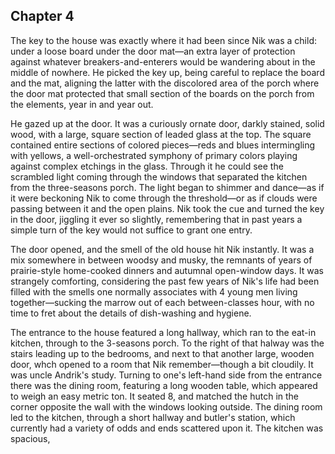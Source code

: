 ## Chapter 4

The key to the house was exactly where it had been since Nik was a child: under a loose board under the door mat—an extra layer of protection against whatever breakers-and-enterers would be wandering about in the middle of nowhere. He picked the key up, being careful to replace the board and the mat, aligning the latter with the discolored area of the porch where the door mat protected that small section of the boards on the porch from the elements, year in and year out.

He gazed up at the door. It was a curiously ornate door, darkly stained, solid wood, with a large, square section of leaded glass at the top. The square contained entire sections of colored pieces—reds and blues intermingling with yellows, a well-orchestrated symphony of primary colors playing against complex etchings in the glass. Through it he could see the scrambled light coming through the windows that separated the kitchen from the three-seasons porch. The light began to shimmer and dance—as if it were beckoning Nik to come through the threshold—or as if clouds were passing between it and the open plains. Nik took the cue and turned the key in the door, jiggling it ever so slightly, remembering that in past years a simple turn of the key would not suffice to grant one entry.

The door opened, and the smell of the old house hit Nik instantly. It was a mix somewhere in between woodsy and musky,  the remnants of years of prairie-style home-cooked dinners and autumnal open-window days. It was strangely comforting, considering the past few years of Nik's life had been filled with the smells one normally associates with 4 young men living together—sucking the  marrow out of each between-classes hour, with no time to fret about the details of dish-washing and hygiene.

The entrance to the house featured a long hallway, which ran to the eat-in kitchen, through to the 3-seasons porch. To the right of that halway was the stairs leading up to the bedrooms, and next to that another large, wooden door, whch opened to a room that Nik remember—though a bit cloudily. It was uncle Andrik's study. Turning to one's left-hand side from the entrance there was the dining room, featuring a long wooden table, which appeared to weigh an easy metric ton. It seated 8, and matched the hutch in the corner opposite the wall with the windows looking outside. The dining room led to the kitchen, through a short hallway and butler's station, which currently had a variety of odds and ends scattered upon it. The kitchen was spacious, 